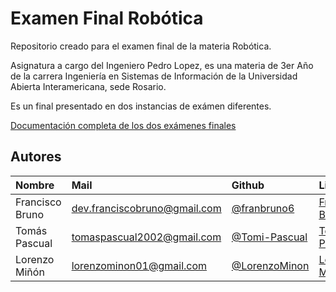 # Examen Final Robótica

Repositorio creado para el examen final de la materia Robótica.

Asignatura a cargo del Ingeniero Pedro Lopez, es una materia de 3er Año de la carrera Ingeniería en Sistemas de Información de la Universidad Abierta Interamericana, sede Rosario.

Es un final presentado en dos instancias de exámen diferentes.

[Documentación completa de los dos exámenes finales](https://drive.google.com/drive/folders/1Jy2D5InrKkfJJJY1WmePktJfId_I-f7n?usp=sharing)

## Autores

| Nombre | Mail     | Github                | LinkedIn                |
| :-------- | :------- | :------------------------- | :------------------------- |
| Francisco Bruno | dev.franciscobruno@gmail.com | [@franbruno6](https://github.com/franbruno6) | [Francisco Bruno](https://www.linkedin.com/in/franbruno6/) |
| Tomás Pascual | tomaspascual2002@gmail.com | [@Tomi-Pascual](https://github.com/Tomi-Pascual) | [Tomás Pascual](https://www.linkedin.com/in/tomas-pascual-254754295/) |
| Lorenzo Miñón | lorenzominon01@gmail.com | [@LorenzoMinon](https://github.com/LorenzoMinon) | [Lorenzo Miñón](https://www.linkedin.com/in/lorenzominon/) |
